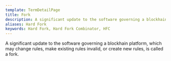 ```yaml
---
template: TermDetailPage
title: Fork
description: A significant update to the software governing a blockhain platform, which may change rules, make existing rules invalid, or create new rules, is called a fork.
aliases: Hard Fork
keywords: Hard Fork, Hard Fork Combinator, HFC
---
```


A significant update to the software governing a blockhain platform, which may change rules, make existing rules invalid, or create new rules, is called a fork.
